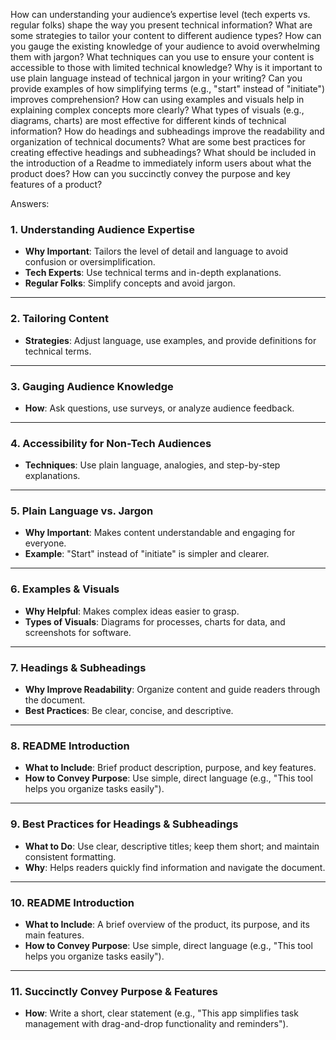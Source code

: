 How can understanding your audience’s expertise level (tech experts vs. regular folks) shape the way you present technical information?
What are some strategies to tailor your content to different audience types?
How can you gauge the existing knowledge of your audience to avoid overwhelming them with jargon?
What techniques can you use to ensure your content is accessible to those with limited technical knowledge?
Why is it important to use plain language instead of technical jargon in your writing?
Can you provide examples of how simplifying terms (e.g., "start" instead of "initiate") improves comprehension?
How can using examples and visuals help in explaining complex concepts more clearly?
What types of visuals (e.g., diagrams, charts) are most effective for different kinds of technical information?
How do headings and subheadings improve the readability and organization of technical documents?
What are some best practices for creating effective headings and subheadings?
What should be included in the introduction of a Readme to immediately inform users about what the product does?
How can you succinctly convey the purpose and key features of a product?

Answers:
### 1. **Understanding Audience Expertise**
- **Why Important**: Tailors the level of detail and language to avoid confusion or oversimplification.
- **Tech Experts**: Use technical terms and in-depth explanations.
- **Regular Folks**: Simplify concepts and avoid jargon.

---

### 2. **Tailoring Content**
- **Strategies**: Adjust language, use examples, and provide definitions for technical terms.

---

### 3. **Gauging Audience Knowledge**
- **How**: Ask questions, use surveys, or analyze audience feedback.

---

### 4. **Accessibility for Non-Tech Audiences**
- **Techniques**: Use plain language, analogies, and step-by-step explanations.

---

### 5. **Plain Language vs. Jargon**
- **Why Important**: Makes content understandable and engaging for everyone.
- **Example**: "Start" instead of "initiate" is simpler and clearer.

---

### 6. **Examples & Visuals**
- **Why Helpful**: Makes complex ideas easier to grasp.
- **Types of Visuals**: Diagrams for processes, charts for data, and screenshots for software.

---

### 7. **Headings & Subheadings**
- **Why Improve Readability**: Organize content and guide readers through the document.
- **Best Practices**: Be clear, concise, and descriptive.

---

### 8. **README Introduction**
- **What to Include**: Brief product description, purpose, and key features.
- **How to Convey Purpose**: Use simple, direct language (e.g., "This tool helps you organize tasks easily").
---

### 9. **Best Practices for Headings & Subheadings**
- **What to Do**: Use clear, descriptive titles; keep them short; and maintain consistent formatting.
- **Why**: Helps readers quickly find information and navigate the document.

---

### 10. **README Introduction**
- **What to Include**: A brief overview of the product, its purpose, and its main features.
- **How to Convey Purpose**: Use simple, direct language (e.g., "This tool helps you organize tasks easily").

---

### 11. **Succinctly Convey Purpose & Features**
- **How**: Write a short, clear statement (e.g., "This app simplifies task management with drag-and-drop functionality and reminders").

